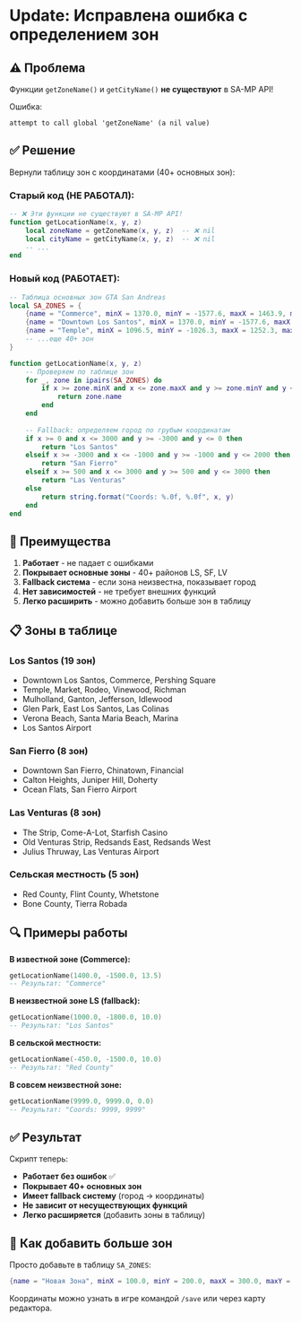 # Update: Исправлена ошибка с определением зон

## ⚠️ Проблема

Функции `getZoneName()` и `getCityName()` **не существуют** в SA-MP API!

Ошибка:
```
attempt to call global 'getZoneName' (a nil value)
```

## ✅ Решение

Вернули таблицу зон с координатами (40+ основных зон):

### Старый код (НЕ РАБОТАЛ):
```lua
-- ❌ Эти функции не существуют в SA-MP API!
function getLocationName(x, y, z)
    local zoneName = getZoneName(x, y, z)  -- ❌ nil
    local cityName = getCityName(x, y, z)  -- ❌ nil
    -- ...
end
```

### Новый код (РАБОТАЕТ):
```lua
-- Таблица основных зон GTA San Andreas
local SA_ZONES = {
    {name = "Commerce", minX = 1370.0, minY = -1577.6, maxX = 1463.9, maxY = -1384.9},
    {name = "Downtown Los Santos", minX = 1370.0, minY = -1577.6, maxX = 1463.9, maxY = -1200.0},
    {name = "Temple", minX = 1096.5, minY = -1026.3, maxX = 1252.3, maxY = -910.2},
    -- ...еще 40+ зон
}

function getLocationName(x, y, z)
    -- Проверяем по таблице зон
    for _, zone in ipairs(SA_ZONES) do
        if x >= zone.minX and x <= zone.maxX and y >= zone.minY and y <= zone.maxY then
            return zone.name
        end
    end
    
    -- Fallback: определяем город по грубым координатам
    if x >= 0 and x <= 3000 and y >= -3000 and y <= 0 then
        return "Los Santos"
    elseif x >= -3000 and x <= -1000 and y >= -1000 and y <= 2000 then
        return "San Fierro"
    elseif x >= 500 and x <= 3000 and y >= 500 and y <= 3000 then
        return "Las Venturas"
    else
        return string.format("Coords: %.0f, %.0f", x, y)
    end
end
```

## 🎯 Преимущества

1. **Работает** - не падает с ошибками
2. **Покрывает основные зоны** - 40+ районов LS, SF, LV
3. **Fallback система** - если зона неизвестна, показывает город
4. **Нет зависимостей** - не требует внешних функций
5. **Легко расширить** - можно добавить больше зон в таблицу

## 📋 Зоны в таблице

### Los Santos (19 зон)
- Downtown Los Santos, Commerce, Pershing Square
- Temple, Market, Rodeo, Vinewood, Richman
- Mulholland, Ganton, Jefferson, Idlewood
- Glen Park, East Los Santos, Las Colinas
- Verona Beach, Santa Maria Beach, Marina
- Los Santos Airport

### San Fierro (8 зон)
- Downtown San Fierro, Chinatown, Financial
- Calton Heights, Juniper Hill, Doherty
- Ocean Flats, San Fierro Airport

### Las Venturas (8 зон)
- The Strip, Come-A-Lot, Starfish Casino
- Old Venturas Strip, Redsands East, Redsands West
- Julius Thruway, Las Venturas Airport

### Сельская местность (5 зон)
- Red County, Flint County, Whetstone
- Bone County, Tierra Robada

## 🔍 Примеры работы

**В известной зоне (Commerce):**
```lua
getLocationName(1400.0, -1500.0, 13.5)
-- Результат: "Commerce"
```

**В неизвестной зоне LS (fallback):**
```lua
getLocationName(1000.0, -1800.0, 10.0)
-- Результат: "Los Santos"
```

**В сельской местности:**
```lua
getLocationName(-450.0, -1500.0, 10.0)
-- Результат: "Red County"
```

**В совсем неизвестной зоне:**
```lua
getLocationName(9999.0, 9999.0, 0.0)
-- Результат: "Coords: 9999, 9999"
```

## ✅ Результат

Скрипт теперь:
- **Работает без ошибок** ✅
- **Покрывает 40+ основных зон** 
- **Имеет fallback систему** (город → координаты)
- **Не зависит от несуществующих функций**
- **Легко расширяется** (добавить зоны в таблицу)

## 📝 Как добавить больше зон

Просто добавьте в таблицу `SA_ZONES`:
```lua
{name = "Новая Зона", minX = 100.0, minY = 200.0, maxX = 300.0, maxY = 400.0},
```

Координаты можно узнать в игре командой `/save` или через карту редактора.
